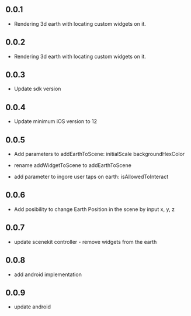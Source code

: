 ## 0.0.1

* Rendering 3d earth with locating custom widgets on it.

## 0.0.2

* Rendering 3d earth with locating custom widgets on it.

## 0.0.3

* Update sdk version

## 0.0.4

* Update minimum iOS version to 12

## 0.0.5

* Add parameters to addEarthToScene:
    initialScale
    backgroundHexColor

* rename addWidgetToScene to addEarthToScene

* add parameter to ingore user taps on earth:
    isAllowedToInteract

## 0.0.6

* Add posibility to change Earth Position in the scene by
    input x, y, z

## 0.0.7

* update scenekit controller - remove widgets from the earth

## 0.0.8

* add android implementation

## 0.0.9

* update android
